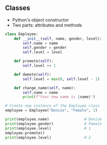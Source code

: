 ## Classes

- Python's object constructor
- Two parts: attributes and methods

```python [0|1|2|2-5|7-8,10-11,13-15|17-18|2-5|20-22|23|7-8|24]
class Employee:
    def __init__(self, name, gender, level):
        self.name = name
        self.gender = gender
        self.level = level

    def promote(self):
        self.level += 1

    def demote(self):
        self.level = max(0, self.level - 1)

    def change_name(self, name):
        self.name = name
        print(f"Your new name is {name}")

# Create new instance of the Employee class
employee = Employee("Denise", "Female", 1)

print(employee.name)                # Denise
print(employee.gender)              # Female
print(employee.level)               # 1
employee.promote()
print(employee.level)               # 2
```